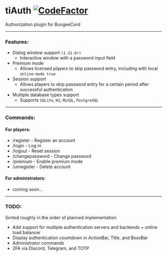 # tiAuth [![CodeFactor](https://www.codefactor.io/repository/github/1050tit0p/tiauth/badge)](https://www.codefactor.io/repository/github/1050tit0p/tidiscord2fa)
Authorization plugin for BungeeCord

---

### Features:
- Dialog window support `(1.21.6+)`
  - Interactive window with a password input field
- Premium mode
  - Allows licensed players to skip password entry, including with local `online-mode true`
- Session support
  - Allows players to skip password entry for a certain period after successful authentication
- Multiple database types support
  - Supports `SQLite`, `H2`, `MySQL`, `PostgreSQL`

---

### Commands:
#### For players:
- /register <password> <password> - Register an account
- /login <password> - Log in
- /logout - Reset session
- /changepassword <old password> <new password> - Change password
- /premium - Enable premium mode
- /unregister <password> - Delete account

#### For administrators:
- coming soon...

---

### TODO:
Sorted roughly in the order of planned implementation
- Add support for multiple authentication servers and backends + online load balancer
- Display authentication countdown in ActionBar, Title, and BossBar
- Administrator commands
- 2FA via Discord, Telegram, and TOTP